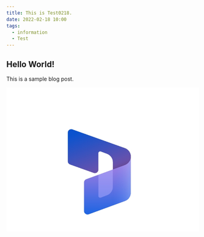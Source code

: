 ```yaml
---
title: This is Test0218.
date: 2022-02-18 10:00
tags:
  - information
  - Test
---
```


## Hello World!
This is a sample blog post.
<!-- リンク #[Japan Azure IaaS Core Support Blog](https://jpaztech.github.io/blog/)-->

<!-- 画像 (リポジトリ内ファイルを参照 -->

![](./test0218/PreviewImage.png)

<!-- 画像 (外部 URL を参照)![](https://jpaztech.github.io/blog/vm/re-install-windows-azure-guest-agent/service.png)

 -->



